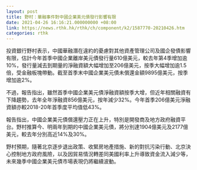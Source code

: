 ```yaml
---
layout: post
title: 野村：華融事件對中國企業美元債發行影響有限
date: 2021-04-26 16:16:21.000000000 +08:00
link: https://news.rthk.hk/rthk/ch/component/k2/1587770-20210426.htm
categories: rthk
---
```


投資銀行野村表示，中國華融潛在違約的憂慮對其他資產管理公司及國企發債影響有限，估計今年首季中國企業離岸美元債發行量610億美元，較去年第4季增加逾10%，發行量減去到期量的淨融資額大幅增加至206億美元，按季大幅增加逾1.5倍，受金融板塊帶動。截至首季末中國企業美元債未償還金額9895億美元，按季增加逾2%。

不過，報告指出，雖然首季中國企業美元債淨融資額按季大增，但近年相關融資有下降趨勢，去年全年淨融資856億美元，按年減少32%。今年首季206億美元淨融資額亦較2018-20年首季度平均值低43%。

報告指出，中國企業美元債償還壓力正在上升，特別是開發商及地方政府融資平台。野村推算今、明兩年到期的中國企業美元債，將分別達1904億美元及2177億美元，較去年分別高近14%及30%。

野村預期，隨著北京逐步退出政策、收緊房地產措施、新的對抗污染行動、北京決心控制地方政府風險，以及因貿易情況轉差同美國利率上升導致資金流入減少等，未來幾季中國企業美元債市場表現仍將繼續波動。
